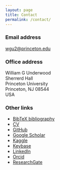 ```yaml
---
layout: page
title: Contact
permalink: /contact/
---
```


### Email address
[wgu2@princeton.edu](mailto:wgu@princeton.edu)

### Office address
William G Underwood <br>
Sherrerd Hall <br>
Princeton University <br>
Princeton,
NJ 08544 <br>
USA

### Other links
- [BibTeX bibliography](https://github.com/WGUNDERWOOD/wgu-cv/blob/master/WGUnderwood.bib)
- [CV](https://github.com/WGUNDERWOOD/wgu-cv/blob/master/WGUnderwood.pdf)
- [GitHub](https://github.com/WGUNDERWOOD)
- [Google Scholar](https://scholar.google.co.uk/citations?user=4rtNN4wAAAAJ&hl=en)
- [Kaggle](https://www.kaggle.com/wgunderwood)
- [Keybase](https://keybase.io/wgunderwood/chat)
- [LinkedIn](https://www.linkedin.com/in/william--underwood/)
- [Orcid](https://orcid.org/0000-0003-4604-1548)
- [ResearchGate](https://www.researchgate.net/profile/William_Underwood6)
